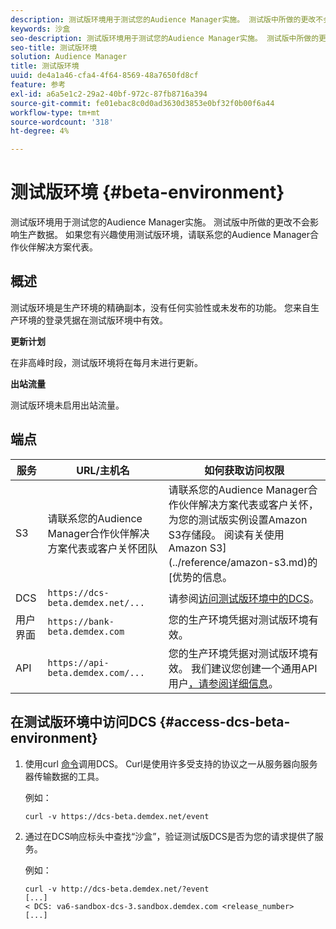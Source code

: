 ```yaml
---
description: 测试版环境用于测试您的Audience Manager实施。 测试版中所做的更改不会影响生产数据。 如果您有兴趣使用测试版环境，请联系您的Audience Manager合作伙伴解决方案代表。
keywords: 沙盒
seo-description: 测试版环境用于测试您的Audience Manager实施。 测试版中所做的更改不会影响生产数据。 如果您有兴趣使用测试版环境，请联系您的Audience Manager合作伙伴解决方案代表。
seo-title: 测试版环境
solution: Audience Manager
title: 测试版环境
uuid: de4a1a46-cfa4-4f64-8569-48a7650fd8cf
feature: 参考
exl-id: a6a5e1c2-29a2-40bf-972c-87fb8716a394
source-git-commit: fe01ebac8c0d0ad3630d3853e0bf32f0b00f6a44
workflow-type: tm+mt
source-wordcount: '318'
ht-degree: 4%

---
```


# 测试版环境 {#beta-environment}

测试版环境用于测试您的Audience Manager实施。 测试版中所做的更改不会影响生产数据。 如果您有兴趣使用测试版环境，请联系您的Audience Manager合作伙伴解决方案代表。

## 概述

测试版环境是生产环境的精确副本，没有任何实验性或未发布的功能。 您来自生产环境的登录凭据在测试版环境中有效。

**更新计划**

在非高峰时段，测试版环境将在每月末进行更新。

**出站流量**

测试版环境未启用出站流量。

<!-- 

Added re: AAM-30826.

 -->

## 端点



| 服务 | URL/主机名 | 如何获取访问权限 |
|--- |--- | --- |
| S3 | 请联系您的Audience Manager合作伙伴解决方案代表或客户关怀团队 | 请联系您的Audience Manager合作伙伴解决方案代表或客户关怀，为您的测试版实例设置Amazon S3存储段。 阅读有关使用Amazon S3](../reference/amazon-s3.md)的[优势的信息。 |
| DCS | `https://dcs-beta.demdex.net/...` | 请参阅[访问测试版环境中的DCS](../reference/beta-environment.md#access-dcs-beta-environment)。 |
| 用户界面 | `https://bank-beta.demdex.com` | 您的生产环境凭据对测试版环境有效。 |
| API | `https://api-beta.demdex.com/...` | 您的生产环境凭据对测试版环境有效。 我们建议您创建一个通用API用户[，请参阅详细信息](../api/rest-api-main/aam-api-getting-started.md#requirements)。 |

## 在测试版环境中访问DCS {#access-dcs-beta-environment}

1. 使用curl [命令](https://curl.haxx.se/docs/manpage.html)调用DCS。 Curl是使用许多受支持的协议之一从服务器向服务器传输数据的工具。

   例如：

   `curl -v https://dcs-beta.demdex.net/event`

1. 通过在DCS响应标头中查找“沙盒”，验证测试版DCS是否为您的请求提供了服务。

   例如：

   ```
   curl -v http://dcs-beta.demdex.net/?event
   [...]
   < DCS: va6-sandbox-dcs-3.sandbox.demdex.com <release_number>
   [...]
   ```

<!--

1. Determine the load balancer's endpoint IP addresses.

   Run the `dig`  [command](https://en.wikipedia.org/wiki/Dig_(command)) to determine the IP address of the nearest load balancer. The `dig` command queries the Domain Name System and returns the name and IP addresses of the [!DNL Audience Manager] [!UICONTROL Data Collection Servers (DCS)].

   ```
   dig dcs-beta.demdex.net
   ...
   dcs-sandbox-1754093861.us-east-1.elb.amazonaws.com. 60 IN A 52.87.15.51
   dcs-sandbox-1754093861.us-east-1.elb.amazonaws.com. 60 IN A 50.16.150.8
   dcs-sandbox-1754093861.us-east-1.elb.amazonaws.com. 60 IN A 52.2.228.100
   ```

2. Using one of the addresses in the above table, add a static DNS entry in the [!DNL /etc/hosts] file.

   On Windows, modify [!DNL c:\WINDOWS\system32\drivers\etc\hosts].

   For example:

   [!DNL 52.87.15.51 *`samplepartner`*.demdex.net]

   >[!NOTE]
   >
   >The addresses change occasionally, so you must keep your [!DNL /etc/hosts] file up to date.

   Additionally, if you need to set up ID synchronization, you must add a similar entry for [!DNL dpm.demdex.net.]

   [!DNL 52.87.15.51 dpm.demdex.net]. 

3. Make a DCS call, using the `curl` [command](https://curl.haxx.se/docs/manpage.html). Curl is a tool to transfer data from or to a server, using one of many supported protocols.

   For example:

   [!DNL https://<domain>/event?product=camera] 

4. Verify that your request was served by the beta DCS by looking for "sandbox" in the DCS response header.

   For example:

   ```
   curl -v https://dcs-beta.demdex.net/?event
   [...]
   < DCS: va6-sandbox-dcs-3.sandbox.demdex.com <release_number>
   [...]
   ```

   -->
